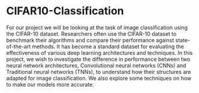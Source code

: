 # CIFAR10-Classification

For our project we will be looking at the task of image classification using the CIFAR-10 dataset. Researchers often use the CIFAR-10 dataset to benchmark their algorithms and compare their performance against state-of-the-art methods. It has become a standard dataset for evaluating the effectiveness of various deep learning architectures and techniques. In this project, we wish to investigate the difference in performance between two neural network architectures, Convolutional neural networks (CNNs) and Traditional neural networks (TNNs), to understand how their structures are adapted for image classification. We also explore some techniques on how to make our models more accurate.
